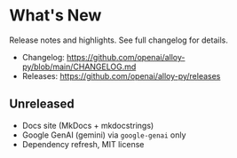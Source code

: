 # What's New

Release notes and highlights. See full changelog for details.

- Changelog: https://github.com/openai/alloy-py/blob/main/CHANGELOG.md
- Releases: https://github.com/openai/alloy-py/releases

## Unreleased
- Docs site (MkDocs + mkdocstrings)
- Google GenAI (gemini) via `google-genai` only
- Dependency refresh, MIT license

